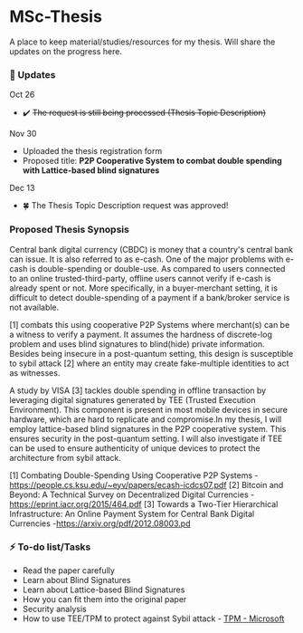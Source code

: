 # MSc-Thesis

A place to keep material/studies/resources for my thesis. Will share the updates on the progress here.

### 📆 Updates

Oct 26 
- ✔️ ~~The request is still being processed (Thesis Topic Description)~~

Nov 30 
- Uploaded the thesis registration form
- Proposed title: **P2P Cooperative System to combat double spending with Lattice-based blind signatures**

Dec 13
- 🍀 The Thesis Topic Description request was approved! 

### Proposed Thesis Synopsis

Central bank digital currency (CBDC) is money that a country's central bank can issue. It is also referred to as e-cash. One of the major problems with e-cash is double-spending or double-use. As compared to users connected to an online trusted-third-party, offline users cannot verify if e-cash is already spent or not. More specifically, in a buyer-merchant setting, it is difficult to detect double-spending of a payment if a bank/broker service is not available.

[1] combats this using cooperative P2P Systems where merchant(s) can be a witness to verify a payment. It assumes the hardness of discrete-log problem and uses blind signatures to blind(hide) private information. Besides being insecure in a post-quantum setting, this design is susceptible to sybil attack [2] where an entity may create fake-multiple identities to act as witnesses.

A study by VISA [3] tackles double spending in offline transaction by leveraging digital signatures generated by TEE (Trusted Execution Environment). This component is present in most mobile devices in secure hardware, which are hard to replicate and compromise.In my thesis, I will employ lattice-based blind signatures in the P2P cooperative system. This ensures security in the post-quantum setting. I will also investigate if TEE can be used to ensure authenticity of unique devices to protect the architecture from sybil attack.

[1] Combating Double-Spending Using Cooperative P2P Systems -https://people.cs.ksu.edu/~eyv/papers/ecash-icdcs07.pdf
[2] Bitcoin and Beyond: A Technical Survey on Decentralized Digital Currencies - https://eprint.iacr.org/2015/464.pdf
[3] Towards a Two-Tier Hierarchical Infrastructure: An Online Payment System for Central Bank Digital Currencies -https://arxiv.org/pdf/2012.08003.pd

### ⚡ To-do list/Tasks

- Read the paper carefully
- Learn about Blind Signatures
- Learn about Lattice-based Blind Signatures
- How you can fit them into the original paper
- Security analysis
- How to use TEE/TPM to protect against Sybil attack - [TPM - Microsoft](https://learn.microsoft.com/en-us/windows/security/hardware-security/tpm/trusted-platform-module-overview)
